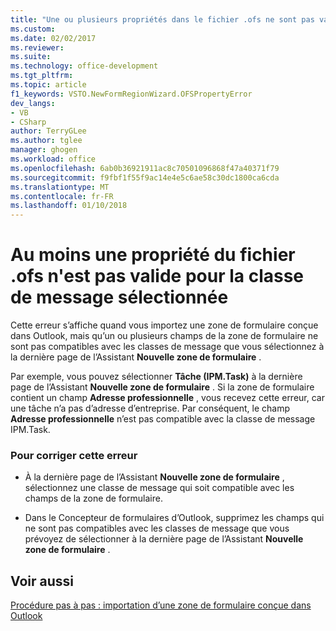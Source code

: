```yaml
---
title: "Une ou plusieurs propriétés dans le fichier .ofs ne sont pas valides pour la classe de message sélectionnée | Documents Microsoft"
ms.custom: 
ms.date: 02/02/2017
ms.reviewer: 
ms.suite: 
ms.technology: office-development
ms.tgt_pltfrm: 
ms.topic: article
f1_keywords: VSTO.NewFormRegionWizard.OFSPropertyError
dev_langs:
- VB
- CSharp
author: TerryGLee
ms.author: tglee
manager: ghogen
ms.workload: office
ms.openlocfilehash: 6ab0b36921911ac8c70501096868f47a40371f79
ms.sourcegitcommit: f9fbf1f55f9ac14e4e5c6ae58c30dc1800ca6cda
ms.translationtype: MT
ms.contentlocale: fr-FR
ms.lasthandoff: 01/10/2018
---
```

# <a name="one-or-more-properties-in-the-ofs-file-are-not-valid-for-the-message-class-selected"></a>Au moins une propriété du fichier .ofs n'est pas valide pour la classe de message sélectionnée
  Cette erreur s’affiche quand vous importez une zone de formulaire conçue dans Outlook, mais qu’un ou plusieurs champs de la zone de formulaire ne sont pas compatibles avec les classes de message que vous sélectionnez à la dernière page de l’Assistant **Nouvelle zone de formulaire** .  
  
 Par exemple, vous pouvez sélectionner **Tâche (IPM.Task)** à la dernière page de l’Assistant **Nouvelle zone de formulaire** . Si la zone de formulaire contient un champ **Adresse professionnelle** , vous recevez cette erreur, car une tâche n’a pas d’adresse d’entreprise. Par conséquent, le champ **Adresse professionnelle** n’est pas compatible avec la classe de message IPM.Task.  
  
### <a name="to-correct-this-error"></a>Pour corriger cette erreur  
  
-   À la dernière page de l’Assistant **Nouvelle zone de formulaire** , sélectionnez une classe de message qui soit compatible avec les champs de la zone de formulaire.  
  
-   Dans le Concepteur de formulaires d’Outlook, supprimez les champs qui ne sont pas compatibles avec les classes de message que vous prévoyez de sélectionner à la dernière page de l’Assistant **Nouvelle zone de formulaire** .  
  
## <a name="see-also"></a>Voir aussi  
 [Procédure pas à pas : importation d’une zone de formulaire conçue dans Outlook](../vsto/walkthrough-importing-a-form-region-that-is-designed-in-outlook.md)  
  
  